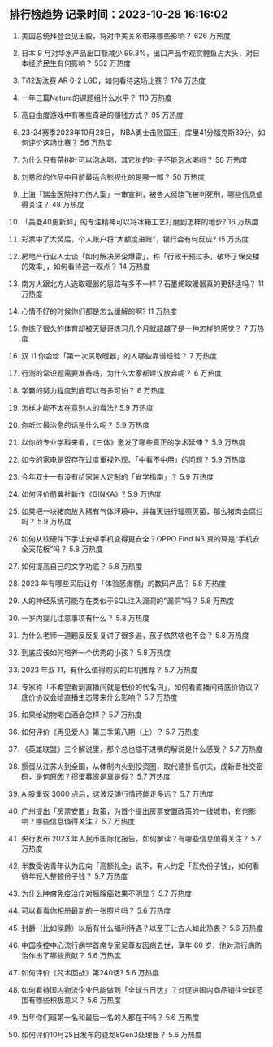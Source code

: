 
## 排行榜趋势 记录时间：2023-10-28 16:16:02
  
  1. 美国总统拜登会见王毅，将对中美关系带来哪些影响？ 626 万热度
    
  2. 日本 9 月对华水产品出口额减少 99.3%，出口产品中观赏鲤鱼占大头，对日本经济民生有何影响？ 532 万热度
    
  3. Ti12淘汰赛 AR 0-2 LGD，如何看待这场比赛？ 176 万热度
    
  4. 一年三篇Nature的课题组什么水平？ 110 万热度
    
  5. 高自由度游戏中有哪些奇葩的赚钱方式？ 95 万热度
    
  6. 23-24赛季2023年10月28日， NBA勇士击败国王，库里41分福克斯39分，如何评价这场比赛？ 56 万热度
    
  7. 为什么只有茶树叶可以泡水喝，其它树的叶子不能泡水喝吗？ 50 万热度
    
  8. 刘慈欣的作品中目前最适合影视化的是哪一部？ 50 万热度
    
  9. 上海「瑞金医院持刀伤人案」一审宣判，被告人侯晓飞被判死刑，哪些信息值得关注？ 48 万热度
    
  10. 「美菱40更新鲜」的专注精神可以将冰箱工艺打磨到怎样的地步? 16 万热度
    
  11. 彩票中了大奖后，个人账户将“大额度进账”，银行会有何反应? 15 万热度
    
  12. 房地产行业人士谈「如何解决房企爆雷」，称「行政干预过多，破坏了保交楼的效率」，如何看待这一观点？ 14 万热度
    
  13. 南方人跟北方人选取暖器的思路有多不一样？石墨烯取暖器真的更舒适吗？ 11 万热度
    
  14. 心情不好的时候你们都是怎么缓解的啊? 11 万热度
    
  15. 你练了很久的体育却被天赋哥练习几个月就超越了是一种怎样的感觉？ 7 万热度
    
  16. 双 11 你会给「第一次买取暖器」的人哪些靠谱经验？ 7 万热度
    
  17. 行测的常识题需要准备吗，为什么大家都建议放弃呢？ 6 万热度
    
  18. 学霸的努力程度到底可以有多可怕？ 6 万热度
    
  19. 怎样才能不太在意别人的看法? 5.9 万热度
    
  20. 你听过最治愈的话是什么呢？ 5.9 万热度
    
  21. 以你的专业学科来看，《三体》激发了哪些真正的学术延伸？ 5.9 万热度
    
  22. 如今的家电是否存在过度重视外观、「中看不中用」的问题？ 5.9 万热度
    
  23. 今年双十一有没有给家装人定制的「省学指南」？ 5.9 万热度
    
  24. 如何评价前翼社新作《GINKA》? 5.9 万热度
    
  25. 如果把一块猪肉放入稀有气体环境中，并每天进行辐照灭菌，那么猪肉会腐烂吗？ 5.9 万热度
    
  26. 如何从软硬件下手让安卓手机变得更安全？OPPO Find N3 真的算是“手机安全天花板”吗？ 5.8 万热度
    
  27. 如何提高自己的文字功底？ 5.8 万热度
    
  28. 2023 年有哪些买后让你「体验感爆棚」的数码产品？ 5.8 万热度
    
  29. 人的神经系统可能存在类似于SQL注入漏洞的"漏洞"吗？ 5.8 万热度
    
  30. 一岁内婴儿注意事项有什么？ 5.8 万热度
    
  31. 为什么老师一道题反反复复讲了很多遍，孩子依然啥也不会？ 5.8 万热度
    
  32. 到底应该如何培养一个优秀的小孩？ 5.8 万热度
    
  33. 2023 年双 11，有什么值得购买的耳机推荐？ 5.7 万热度
    
  34. 专家称「不希望看到直播间就是低价的代名词」，如何看直播间待底价协议？底价协议会给直播生态带来什么影响？ 5.7 万热度
    
  35. 如果给动物喝白酒会怎样？ 5.7 万热度
    
  36. 如何评价《再见爱人》第三季第八期（上）？ 5.7 万热度
    
  37. 《英雄联盟》三个解说里，那个总也插不进嘴的解说是什么感受？ 5.7 万热度
    
  38. 掼蛋从江苏火到全国，从体制内火到投资圈，取代德扑高尔夫，成新晋社交密码，是何原因？掼蛋募资是真是假？ 5.7 万热度
    
  39. A 股重返 3000 点后，这波反弹行情还能走多远？ 5.7 万热度
    
  40. 广州提出「房票安置」政策，为首个提出房票安置政策的一线城市，有何影响？哪些信息值得关注？ 5.7 万热度
    
  41. 央行发布 2023 年人民币国际化报告，如何解读？有哪些信息值得关注？ 5.7 万热度
    
  42. 半数受访青年认为应向「高额礼金」说不，有人约定「互免份子钱」，如何看待年轻人整顿份子钱？ 5.7 万热度
    
  43. 为什么肿瘤免疫治疗对胰腺癌效果不明显？ 5.7 万热度
    
  44. 可以看看你相册最新的一张照片吗？ 5.6 万热度
    
  45. 封爵（比如侯爵）以后有什么福利待遇？以至于让古人如此热衷？ 5.6 万热度
    
  46. 中国疾控中心流行病学首席专家吴尊友因病去世，享年 60 岁，他对流行病防治作出了哪些贡献？ 5.6 万热度
    
  47. 如何评价《咒术回战》第240话? 5.6 万热度
    
  48. 如何看待国内物流企业已能做到「全球五日达」？对促进国内商品销往全球范围有哪些积极意义？ 5.6 万热度
    
  49. 当年你们班第一名和最后一名的人都在干吗？ 5.6 万热度
    
  50. 如何评价10月25日发布的骁龙8Gen3处理器？ 5.6 万热度
    